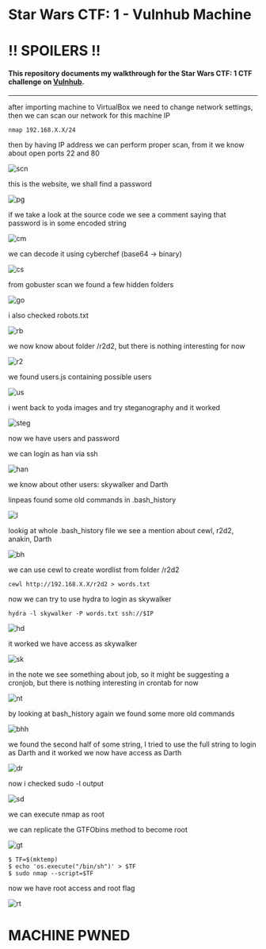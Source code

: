 # Star Wars CTF: 1 - Vulnhub Machine
# **!! SPOILERS !!**
#### This repository documents my walkthrough for the **Star Wars CTF: 1** CTF challenge on [Vulnhub](https://www.vulnhub.com/entry/star-wars-ctf-1,528/). 
---

after importing machine to VirtualBox we need to change network settings, then we can scan our network for this machine IP 

```
nmap 192.168.X.X/24
```

then by having IP address we can perform proper scan, from it we know about open ports 22 and 80

![scn](imgs/scn.png "scn")

this is the website, we shall find a password

![pg](imgs/pg.png "pg")

if we take a look at the source code we see a comment saying that password is in some encoded string

![cm](imgs/cm.png "cm")

we can decode it using cyberchef (base64 -> binary) 

![cs](imgs/cs.png "cs")

from gobuster scan we found a few hidden folders

![go](imgs/go.png "go")

i also checked robots.txt

![rb](imgs/rb.png "rb")

we now know about folder /r2d2, but there is nothing interesting for now

![r2](imgs/r2.png "r2")

we found users.js containing possible users

![us](imgs/us.png "us")

i went back to yoda images and try steganography and it worked

![steg](imgs/steg.png "steg")

now we have users and password

we can login as han via ssh

![han](imgs/han.png "han")

we know about other users: skywalker and Darth

linpeas found some old commands in .bash_history

![l](imgs/l.png "l")

lookig at whole .bash_history file we see a mention about cewl, r2d2, anakin, Darth

![bh](imgs/bh.png "bh")

we can use cewl to create wordlist from folder /r2d2

```
cewl http://192.168.X.X/r2d2 > words.txt
```

now we can try to use hydra to login as skywalker

```
hydra -l skywalker -P words.txt ssh://$IP
```

![hd](imgs/hd.png "hd")

it worked we have access as skywalker

![sk](imgs/sk.png "sk")

in the note we see something about job, so it might be suggesting a cronjob, but there is nothing interesting in crontab for now

![nt](imgs/nt.png "nt")

by looking at bash_history again we found some more old commands

![bhh](imgs/bhh.png "bhh")

we found the second half of some string, I tried to use the full string to login as Darth and it worked we now have access as Darth

![dr](imgs/dr.png "dr")

now i checked sudo -l output

![sd](imgs/sd.png "sd")

we can execute nmap as root

we can replicate the GTFObins method to become root

![gt](imgs/gt.png "gt")

```
$ TF=$(mktemp)
$ echo 'os.execute("/bin/sh")' > $TF
$ sudo nmap --script=$TF
```

now we have root access and root flag

![rt](imgs/rt.png "rt")

# MACHINE PWNED
